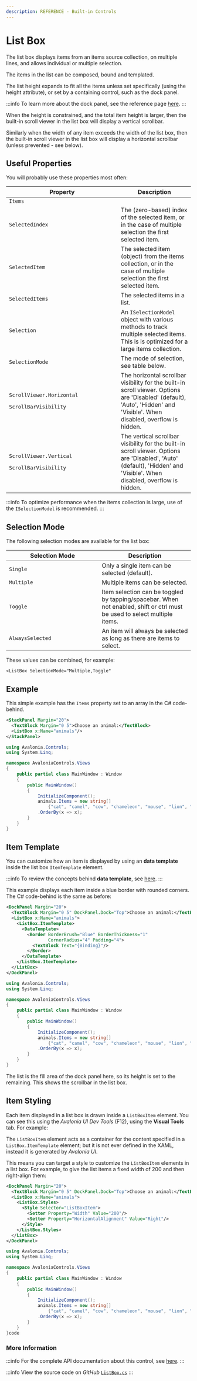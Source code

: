 ```yaml
---
description: REFERENCE - Built-in Controls
---
```


# List Box

The list box displays items from an items source collection, on multiple lines, and allows individual or multiple selection.

The items in the list can be composed, bound and templated.

The list height expands to fit all the items unless set specifically (using the height attribute), or set by a containing control, such as the dock panel.

:::info
To learn more about the dock panel, see the reference page [here](dockpanel.md).
:::

When the height is constrained, and the total item height is larger, then the built-in scroll viewer in the list box will display a vertical scrollbar.

Similarly when the width of any item exceeds the width of the list box, then the built-in scroll viewer in the list box will display a horizontal scrollbar (unless prevented - see below).

## Useful Properties

You will probably use these properties most often:

<table><thead><tr><th width="289">Property</th><th>Description</th></tr></thead><tbody><tr><td><code>Items</code></td><td></td></tr><tr><td><code>SelectedIndex</code></td><td>The (zero-based) index of the selected item, or in the case of multiple selection the first selected item.</td></tr><tr><td><code>SelectedItem</code></td><td>The selected item (object) from the items collection, or in the case of multiple selection the first selected item.</td></tr><tr><td><code>SelectedItems</code></td><td>The selected items in a list.</td></tr><tr><td><code>Selection</code></td><td>An <code>ISelectionModel</code> object with various methods to track multiple selected items. This is is optimized for a large items collection.</td></tr><tr><td><code>SelectionMode</code></td><td>The mode of selection, see table below.</td></tr><tr><td><p><code>ScrollViewer.Horizontal</code></p><p><code>ScrollBarVisibility</code></p></td><td>The horizontal scrollbar visibility for the built-in scroll viewer. Options are 'Disabled' (default), 'Auto', 'Hidden' and 'Visible'. When disabled, overflow is hidden. </td></tr><tr><td><p><code>ScrollViewer.Vertical</code></p><p><code>ScrollBarVisibility</code></p></td><td>The vertical scrollbar visibility for the built-in scroll viewer. Options are 'Disabled', 'Auto' (default), 'Hidden' and 'Visible'. When disabled, overflow is hidden. </td></tr></tbody></table>

:::info
To optimize performance when the items collection is large, use of the `ISelectionModel` is recommended.&#x20;
:::

## Selection Mode <a href="#selectionmode" id="selectionmode"></a>

The following selection modes are available for the list box:

<table><thead><tr><th width="237">Selection Mode</th><th>Description</th></tr></thead><tbody><tr><td><code>Single</code></td><td>Only a single item can be selected (default).</td></tr><tr><td><code>Multiple</code></td><td>Multiple items can be selected.</td></tr><tr><td><code>Toggle</code></td><td>Item selection can be toggled by tapping/spacebar. When not enabled, shift or ctrl must be used to select multiple items.</td></tr><tr><td><code>AlwaysSelected</code></td><td>An item will always be selected as long as there are items to select.</td></tr></tbody></table>

These values can be combined, for example:

```markup
<ListBox SelectionMode="Multiple,Toggle"
```

## Example

This simple example has the `Items` property set to an array in the C# code-behind.



```xml
<StackPanel Margin="20">
  <TextBlock Margin="0 5">Choose an animal:</TextBlock>
  <ListBox x:Name="animals"/>
</StackPanel>
```


```csharp title='C#'
using Avalonia.Controls;
using System.Linq;

namespace AvaloniaControls.Views
{
    public partial class MainWindow : Window
    {
        public MainWindow()
        {
            InitializeComponent();
            animals.Items = new string[]
                {"cat", "camel", "cow", "chameleon", "mouse", "lion", "zebra" }
            .OrderBy(x => x);
        }
    }
}
```



<!--figure><img src="/img/gitbook-import/assets/listbox1.gif" alt=""><figcaption></figcaption></figure-->

## Item Template <a href="#customizing-the-item-display" id="customizing-the-item-display"></a>

You can customize how an item is displayed by using an **data template** inside the list box `ItemTemplate` element.&#x20;

:::info
To review the concepts behind **data template**, see [here](../../concepts/templates/).
:::

This example displays each item inside a blue border with rounded corners. The C# code-behind is the same as before:



```xml
<DockPanel Margin="20">
  <TextBlock Margin="0 5" DockPanel.Dock="Top">Choose an animal:</TextBlock>
  <ListBox x:Name="animals">
    <ListBox.ItemTemplate>
      <DataTemplate>
        <Border BorderBrush="Blue" BorderThickness="1" 
                CornerRadius="4" Padding="4">
          <TextBlock Text="{Binding}"/>
        </Border>
      </DataTemplate>
    </ListBox.ItemTemplate>
  </ListBox>
</DockPanel>
```


```csharp title='C#'
using Avalonia.Controls;
using System.Linq;

namespace AvaloniaControls.Views
{
    public partial class MainWindow : Window
    {
        public MainWindow()
        {
            InitializeComponent();
            animals.Items = new string[]
                {"cat", "camel", "cow", "chameleon", "mouse", "lion", "zebra" }
            .OrderBy(x => x);
        }
    }
}
```



The list is the fill area of the dock panel here, so its height is set to the remaining. This shows the scrollbar in the list box.&#x20;

<!--figure><img src="/img/gitbook-import/assets/listbox2.gif" alt=""><figcaption></figcaption></figure-->

## Item Styling <a href="#containers" id="containers"></a>

Each item displayed in a list box is drawn inside a `ListBoxItem` element. You can see this using the _Avalonia UI Dev Tools_ (F12), using the **Visual Tools** tab. For example:

<!--figure><img src="/img/gitbook-import/assets/image (6) (1) (4).png" alt=""><figcaption></figcaption></figure-->

The `ListBoxItem` element acts as a container for the content specified in a `ListBox.ItemTemplate` element; but it is not ever defined in the XAML, instead it is generated by _Avalonia UI_.

This means you can target a style to customize the `ListBoxItem` elements in a list box. For example, to give the list items a fixed width of 200 and then right-align them:



```xml
<DockPanel Margin="20">
  <TextBlock Margin="0 5" DockPanel.Dock="Top">Choose an animal:</TextBlock>
  <ListBox x:Name="animals">
    <ListBox.Styles>
      <Style Selector="ListBoxItem">
        <Setter Property="Width" Value="200"/>
        <Setter Property="HorizontalAlignment" Value="Right"/>
      </Style>
    </ListBox.Styles>
  </ListBox>
</DockPanel>
```


```csharp title='C#'
using Avalonia.Controls;
using System.Linq;

namespace AvaloniaControls.Views
{
    public partial class MainWindow : Window
    {
        public MainWindow()
        {
            InitializeComponent();
            animals.Items = new string[]
                {"cat", "camel", "cow", "chameleon", "mouse", "lion", "zebra" }
            .OrderBy(x => x);
        }
    }
}code
```



<!--figure><img src="/img/gitbook-import/assets/listbox3.gif" alt=""><figcaption></figcaption></figure-->

### More Information <a href="#selecteditems" id="selecteditems"></a>

:::info
For the complete API documentation about this control, see [here](https://reference.avaloniaui.net/api/Avalonia.Controls/ListBox/).
:::

:::info
View the source code on _GitHub_ [`ListBox.cs`](https://github.com/AvaloniaUI/Avalonia/blob/master/src/Avalonia.Controls/ListBox.cs)
:::
